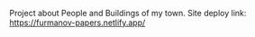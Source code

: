 Project about People and Buildings of my town.
Site deploy link: https://furmanov-papers.netlify.app/
